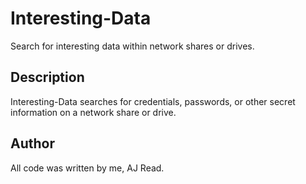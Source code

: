 # Interesting-Data 

Search for interesting data within network shares or drives. 

## Description

Interesting-Data searches for credentials, passwords, or other secret information on a network share or drive. 

## Author 
All code was written by me, AJ Read. 